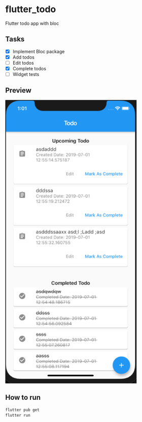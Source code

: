 # flutter_todo
Flutter todo app with bloc

## Tasks

- [x] Implement Bloc package
- [x] Add todos
- [ ] Edit todos
- [x] Complete todos
- [ ] Widget tests 

## Preview

![todo screen](./todo.jpg)

## How to run
``` bash
flutter pub get
flutter run
```
